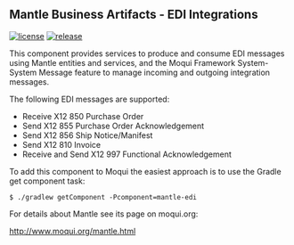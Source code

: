 ## Mantle Business Artifacts - EDI Integrations

[![license](http://img.shields.io/badge/license-CC0%201.0%20Universal-blue.svg)](https://github.com/moqui/mantle-edi/blob/master/LICENSE.md)
[![release](http://img.shields.io/github/release/moqui/mantle-edi.svg)](https://github.com/moqui/mantle-edi/releases)

This component provides services to produce and consume EDI messages using Mantle entities and services, and the Moqui
Framework System-System Message feature to manage incoming and outgoing integration messages.

The following EDI messages are supported:

- Receive X12 850 Purchase Order
- Send X12 855 Purchase Order Acknowledgement
- Send X12 856 Ship Notice/Manifest
- Send X12 810 Invoice
- Receive and Send X12 997 Functional Acknowledgement

To add this component to Moqui the easiest approach is to use the Gradle get component task:

    $ ./gradlew getComponent -Pcomponent=mantle-edi

For details about Mantle see its page on moqui.org:

<http://www.moqui.org/mantle.html>
